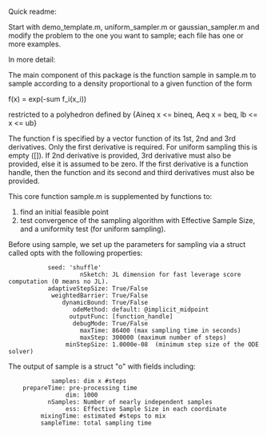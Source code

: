 Quick readme: 

Start with demo_template.m, uniform_sampler.m or gaussian_sampler.m and modify the problem to the one you want to sample; each file has one or more examples. 

In more detail:

The main component of this package is the function 
sample in sample.m
to sample according to a density proportional to a given function of the form 

f(x) = exp(-sum f_i(x_i)) 

restricted to a polyhedron defined by
{Aineq x <= bineq, Aeq x = beq, lb <= x <= ub}

The function f is specified by a vector function of its 1st, 2nd and 3rd derivatives.
Only the first derivative is required. For uniform sampling this is empty ([]).
If 2nd derivative is provided, 3rd derivative must also be provided, else it is assumed to be zero.
If the first derivative is a function handle, then the function and its second and third derivatives must also be provided.

This core function sample.m is supplemented by functions to: 
1. find an initial feasible point 
2. test convergence of the sampling algorithm with Effective Sample Size, and a uniformity test (for uniform sampling).

Before using sample, we set up the parameters for sampling via a struct called opts with the following properties:

			   seed: 'shuffle'
                        nSketch: JL dimension for fast leverage score computation (0 means no JL).
               adaptiveStepSize: True/False
                weightedBarrier: True/False
                   dynamicBound: True/False
                      odeMethod: default: @implicit_midpoint
                     outputFunc: [function_handle]
                      debugMode: True/False
                        maxTime: 86400 (max sampling time in seconds)
                        maxStep: 300000 (maximum number of steps)
                    minStepSize: 1.0000e-08  (minimum step size of the ODE solver)

 
The output of sample is a struct "o" with fields including:

                samples: dim x #steps
	    prepareTime: pre-processing time 
                    dim: 1000
               nSamples: Number of nearly independent samples
                    ess: Effective Sample Size in each coordinate
             mixingTime: estimated #steps to mix
             sampleTime: total sampling time


